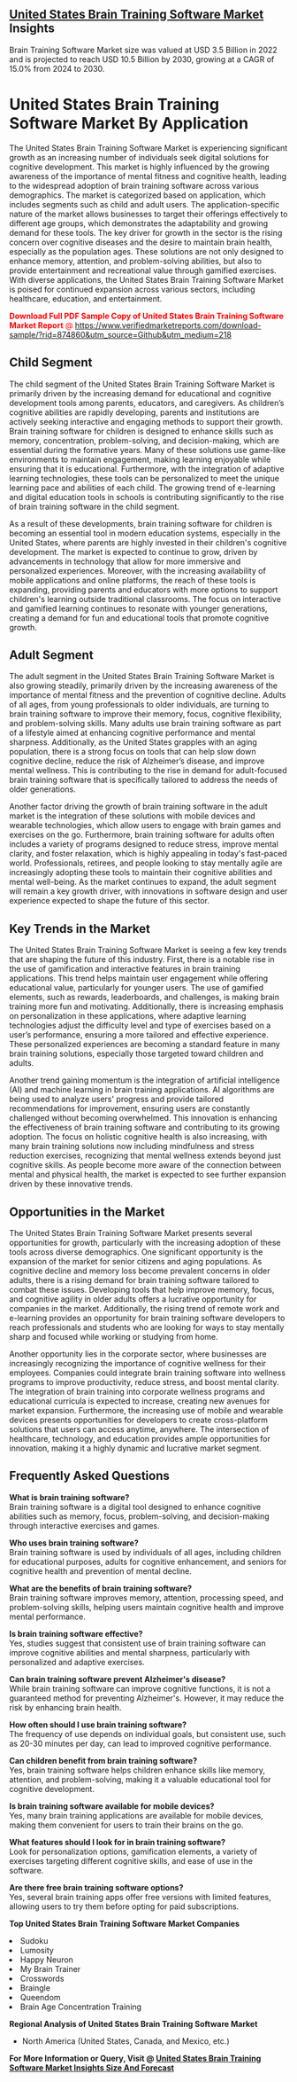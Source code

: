 <h2><a href="https://www.verifiedmarketreports.com/download-sample/?rid=874860&amp;utm_source=Github&amp;utm_medium=218" target="_blank">United States Brain Training Software Market</a> Insights</h2><p>Brain Training Software Market size was valued at USD 3.5 Billion in 2022 and is projected to reach USD 10.5 Billion by 2030, growing at a CAGR of 15.0% from 2024 to 2030.</p><p><h1>United States Brain Training Software Market By Application</h1> <p>The United States Brain Training Software Market is experiencing significant growth as an increasing number of individuals seek digital solutions for cognitive development. This market is highly influenced by the growing awareness of the importance of mental fitness and cognitive health, leading to the widespread adoption of brain training software across various demographics. The market is categorized based on application, which includes segments such as child and adult users. The application-specific nature of the market allows businesses to target their offerings effectively to different age groups, which demonstrates the adaptability and growing demand for these tools. The key driver for growth in the sector is the rising concern over cognitive diseases and the desire to maintain brain health, especially as the population ages. These solutions are not only designed to enhance memory, attention, and problem-solving abilities, but also to provide entertainment and recreational value through gamified exercises. With diverse applications, the United States Brain Training Software Market is poised for continued expansion across various sectors, including healthcare, education, and entertainment. <p><span class=""><span style="color: #ff0000;"><strong>Download Full PDF Sample Copy of United States Brain Training Software Market Report</strong> @ </span><a href="https://www.verifiedmarketreports.com/download-sample/?rid=874860&amp;utm_source=Github&amp;utm_medium=218" target="_blank">https://www.verifiedmarketreports.com/download-sample/?rid=874860&amp;utm_source=Github&amp;utm_medium=218</a></span></p></p> <h2>Child Segment</h2> <p>The child segment of the United States Brain Training Software Market is primarily driven by the increasing demand for educational and cognitive development tools among parents, educators, and caregivers. As children’s cognitive abilities are rapidly developing, parents and institutions are actively seeking interactive and engaging methods to support their growth. Brain training software for children is designed to enhance skills such as memory, concentration, problem-solving, and decision-making, which are essential during the formative years. Many of these solutions use game-like environments to maintain engagement, making learning enjoyable while ensuring that it is educational. Furthermore, with the integration of adaptive learning technologies, these tools can be personalized to meet the unique learning pace and abilities of each child. The growing trend of e-learning and digital education tools in schools is contributing significantly to the rise of brain training software in the child segment. <p>As a result of these developments, brain training software for children is becoming an essential tool in modern education systems, especially in the United States, where parents are highly invested in their children's cognitive development. The market is expected to continue to grow, driven by advancements in technology that allow for more immersive and personalized experiences. Moreover, with the increasing availability of mobile applications and online platforms, the reach of these tools is expanding, providing parents and educators with more options to support children's learning outside traditional classrooms. The focus on interactive and gamified learning continues to resonate with younger generations, creating a demand for fun and educational tools that promote cognitive growth.</p> <h2>Adult Segment</h2> <p>The adult segment in the United States Brain Training Software Market is also growing steadily, primarily driven by the increasing awareness of the importance of mental fitness and the prevention of cognitive decline. Adults of all ages, from young professionals to older individuals, are turning to brain training software to improve their memory, focus, cognitive flexibility, and problem-solving skills. Many adults use brain training software as part of a lifestyle aimed at enhancing cognitive performance and mental sharpness. Additionally, as the United States grapples with an aging population, there is a strong focus on tools that can help slow down cognitive decline, reduce the risk of Alzheimer’s disease, and improve mental wellness. This is contributing to the rise in demand for adult-focused brain training software that is specifically tailored to address the needs of older generations. <p>Another factor driving the growth of brain training software in the adult market is the integration of these solutions with mobile devices and wearable technologies, which allow users to engage with brain games and exercises on the go. Furthermore, brain training software for adults often includes a variety of programs designed to reduce stress, improve mental clarity, and foster relaxation, which is highly appealing in today's fast-paced world. Professionals, retirees, and people looking to stay mentally agile are increasingly adopting these tools to maintain their cognitive abilities and mental well-being. As the market continues to expand, the adult segment will remain a key growth driver, with innovations in software design and user experience expected to shape the future of this sector.</p> <h2>Key Trends in the Market</h2> <p>The United States Brain Training Software Market is seeing a few key trends that are shaping the future of this industry. First, there is a notable rise in the use of gamification and interactive features in brain training applications. This trend helps maintain user engagement while offering educational value, particularly for younger users. The use of gamified elements, such as rewards, leaderboards, and challenges, is making brain training more fun and motivating. Additionally, there is increasing emphasis on personalization in these applications, where adaptive learning technologies adjust the difficulty level and type of exercises based on a user’s performance, ensuring a more tailored and effective experience. These personalized experiences are becoming a standard feature in many brain training solutions, especially those targeted toward children and adults. <p>Another trend gaining momentum is the integration of artificial intelligence (AI) and machine learning in brain training applications. AI algorithms are being used to analyze users' progress and provide tailored recommendations for improvement, ensuring users are constantly challenged without becoming overwhelmed. This innovation is enhancing the effectiveness of brain training software and contributing to its growing adoption. The focus on holistic cognitive health is also increasing, with many brain training solutions now including mindfulness and stress reduction exercises, recognizing that mental wellness extends beyond just cognitive skills. As people become more aware of the connection between mental and physical health, the market is expected to see further expansion driven by these innovative trends.</p> <h2>Opportunities in the Market</h2> <p>The United States Brain Training Software Market presents several opportunities for growth, particularly with the increasing adoption of these tools across diverse demographics. One significant opportunity is the expansion of the market for senior citizens and aging populations. As cognitive decline and memory loss become prevalent concerns in older adults, there is a rising demand for brain training software tailored to combat these issues. Developing tools that help improve memory, focus, and cognitive agility in older adults offers a lucrative opportunity for companies in the market. Additionally, the rising trend of remote work and e-learning provides an opportunity for brain training software developers to reach professionals and students who are looking for ways to stay mentally sharp and focused while working or studying from home. <p>Another opportunity lies in the corporate sector, where businesses are increasingly recognizing the importance of cognitive wellness for their employees. Companies could integrate brain training software into wellness programs to improve productivity, reduce stress, and boost mental clarity. The integration of brain training into corporate wellness programs and educational curricula is expected to increase, creating new avenues for market expansion. Furthermore, the increasing use of mobile and wearable devices presents opportunities for developers to create cross-platform solutions that users can access anytime, anywhere. The intersection of healthcare, technology, and education provides ample opportunities for innovation, making it a highly dynamic and lucrative market segment.</p> <h2>Frequently Asked Questions</h2> <p><strong>What is brain training software?</strong><br>Brain training software is a digital tool designed to enhance cognitive abilities such as memory, focus, problem-solving, and decision-making through interactive exercises and games.</p> <p><strong>Who uses brain training software?</strong><br>Brain training software is used by individuals of all ages, including children for educational purposes, adults for cognitive enhancement, and seniors for cognitive health and prevention of mental decline.</p> <p><strong>What are the benefits of brain training software?</strong><br>Brain training software improves memory, attention, processing speed, and problem-solving skills, helping users maintain cognitive health and improve mental performance.</p> <p><strong>Is brain training software effective?</strong><br>Yes, studies suggest that consistent use of brain training software can improve cognitive abilities and mental sharpness, particularly with personalized and adaptive exercises.</p> <p><strong>Can brain training software prevent Alzheimer's disease?</strong><br>While brain training software can improve cognitive functions, it is not a guaranteed method for preventing Alzheimer's. However, it may reduce the risk by enhancing brain health.</p> <p><strong>How often should I use brain training software?</strong><br>The frequency of use depends on individual goals, but consistent use, such as 20-30 minutes per day, can lead to improved cognitive performance.</p> <p><strong>Can children benefit from brain training software?</strong><br>Yes, brain training software helps children enhance skills like memory, attention, and problem-solving, making it a valuable educational tool for cognitive development.</p> <p><strong>Is brain training software available for mobile devices?</strong><br>Yes, many brain training applications are available for mobile devices, making them convenient for users to train their brains on the go.</p> <p><strong>What features should I look for in brain training software?</strong><br>Look for personalization options, gamification elements, a variety of exercises targeting different cognitive skills, and ease of use in the software.</p> <p><strong>Are there free brain training software options?</strong><br>Yes, several brain training apps offer free versions with limited features, allowing users to try them before opting for paid subscriptions.</p> </p><p><strong>Top United States Brain Training Software Market Companies</strong></p><div data-test-id=""><p><li>Sudoku</li><li> Lumosity</li><li> Happy Neuron</li><li> My Brain Trainer</li><li> Crosswords</li><li> Braingle</li><li> Queendom</li><li> Brain Age Concentration Training</li></p><div><strong>Regional Analysis of&nbsp;United States Brain Training Software Market</strong></div><ul><li dir="ltr"><p dir="ltr">North America&nbsp;(United States, Canada, and Mexico, etc.)</p></li></ul><p><strong>For More Information or Query, Visit @&nbsp;</strong><strong><a href="https://www.verifiedmarketreports.com/product/brain-training-software-market/?utm_source=Github&amp;utm_medium=218" target="_blank">United States Brain Training Software Market Insights Size And Forecast</a></strong></p></div>
